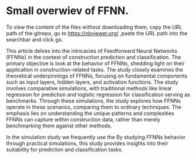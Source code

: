  # Small overwiev of FFNN.

To view the content of the files without downloading them, copy the URL path of the gitrepo, go to https://nbviewer.org/ ,paste the URL path into the searchbar  and click go.

This article delves into the intricacies of Feedforward Neural Networks (FFNNs)
in the context of construction prediction and classification. The primary
objective is look at the behavior of FFNNs, shedding light on their application
in construction-related tasks. The study closely examines the theoretical
underpinnings of FFNNs, focusing on fundamental components such as input
layers, hidden layers, and activation functions.
The study involves comparative simulations, with traditional methods like
linear regression for prediction and logistic regression for classification serving as
benchmarks. Through these simulations, the study explores how FFNNs operate
in these scenarios, comparing them to ordinary techniques. The emphasis lies
on understanding the unique patterns and complexities FFNNs can capture
within construction data, rather than merely benchmarking them against other
methods.

In the simulation study we frequently use the 
By studying FFNNs behavior through practical simulations, this study
provides  insights into their suitability for prediction
and classification tasks. 

